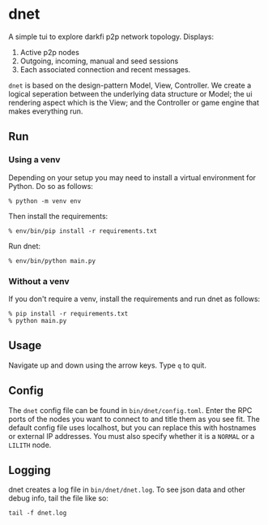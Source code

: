 # dnet

A simple tui to explore darkfi p2p network topology. Displays:

1. Active p2p nodes
2. Outgoing, incoming, manual and seed sessions
3. Each associated connection and recent messages.

`dnet` is based on the design-pattern Model, View, Controller. We create
a logical seperation between the underlying data structure or Model;
the ui rendering aspect which is the View; and the Controller or game
engine that makes everything run.

## Run

### Using a venv

Depending on your setup you may need to install a virtual environment
for Python. Do so as follows:

```shell
% python -m venv env
```

Then install the requirements:

```shell
% env/bin/pip install -r requirements.txt
```

Run dnet:

```shell
% env/bin/python main.py
```

### Without a venv

If you don't require a venv, install the requirements and run dnet as follows:

```shell
% pip install -r requirements.txt
% python main.py
```

## Usage

Navigate up and down using the arrow keys. Type `q` to quit.

## Config

The `dnet` config file can be found in `bin/dnet/config.toml`. Enter the
RPC ports of the nodes you want to connect to and title them as you see
fit. The default config file uses localhost, but you can replace this
with hostnames or external IP addresses. You must also specify whether
it is a `NORMAL` or a `LILITH` node.

## Logging

dnet creates a log file in `bin/dnet/dnet.log`. To see json data and
other debug info, tail the file like so:

```shell
tail -f dnet.log
```
